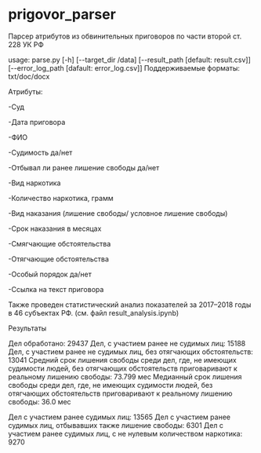 # prigovor_parser
Парсер атрибутов из обвинительных приговоров по части второй ст. 228 УК РФ

usage: parse.py [-h] [--target_dir /data] [--result_path [default: result.csv]] [--error_log_path [dafault: error_log.csv]]
Поддерживаемые форматы: txt/doc/docx


Атрибуты:
 
  -Суд
  
  -Дата приговора
  
  -ФИО
  
  -Судимость да/нет
  
  -Отбывал ли ранее лишение свободы да/нет
  
  -Вид наркотика
  
  -Количество наркотика, грамм
  
  -Вид наказания (лишение свободы/ условное лишение свободы)
  
  -Срок наказания в месяцах
  
  -Смягчающие обстоятельства
  
  -Отягчающие обстоятельства
  
  -Особый порядок да/нет
  
  -Ссылка на текст приговора


Также проведен статистический анализ показателей за 2017–2018 годы в 46 субъектах РФ.
(см. файл result_analysis.ipynb)

Результаты

 Дел обработано:	29437
 Дел, с участием ранее не судимых лиц:	15188
 Дел, с участием ранее не судимых лиц, без отягчающих обстоятельств:	13041
 Средний срок лишения свободы среди дел, где, 
не имеющих судимости людей, без отягчающих обстоятельств приговаривают к реальному лишению свободы:	73.799 мес
 Медианный срок лишения свободы среди дел, где,
 не имеющих судимости людей, без отягчающих обстоятельств приговаривают к реальному лишению свободы:	36.0 мес
	
 Дел с участием ранее судимых лиц:	13565
 Дел с участием ранее судимых лиц, отбывавших также лишение свободы:	6301
 Дел с участием ранее судимых лиц, с не нулевым количеством наркотика:	9270


